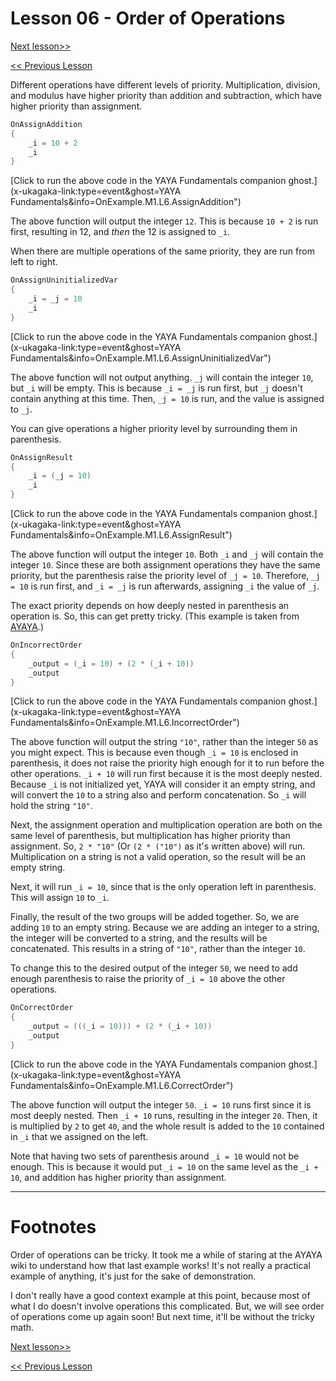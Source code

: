 # Lesson 06 - Order of Operations

[Next lesson>>](https://github.com/Zichqec/YAYA_Fundamentals/blob/main/Module%201%20-%20Basic%20Building%20Blocks/07%20-%20Comparisons.md)

[<< Previous Lesson](https://github.com/Zichqec/YAYA_Fundamentals/blob/main/Module%201%20-%20Basic%20Building%20Blocks/05%20-%20Operators.md)

Different operations have different levels of priority. Multiplication, division, and modulus have higher priority than addition and subtraction, which have higher priority than assignment.

```c
OnAssignAddition
{
	_i = 10 + 2
	_i
}
```

[Click to run the above code in the YAYA Fundamentals companion ghost.](x-ukagaka-link:type=event&ghost=YAYA Fundamentals&info=OnExample.M1.L6.AssignAddition")

The above function will output the integer `12`. This is because `10 + 2` is run first, resulting in 12, and *then* the 12 is assigned to `_i`.

When there are multiple operations of the same priority, they are run from left to right.

```c
OnAssignUninitializedVar
{
	_i = _j = 10
	_i
}
```

[Click to run the above code in the YAYA Fundamentals companion ghost.](x-ukagaka-link:type=event&ghost=YAYA Fundamentals&info=OnExample.M1.L6.AssignUninitializedVar")

The above function will not output anything. `_j` will contain the integer `10`, but `_i` will be empty. This is because `_i = _j` is run first, but `_j` doesn't contain anything at this time. Then, `_j = 10` is run, and the value is assigned to `_j`.


You can give operations a higher priority level by surrounding them in parenthesis.

```c
OnAssignResult
{
	_i = (_j = 10)
	_i
}
```

[Click to run the above code in the YAYA Fundamentals companion ghost.](x-ukagaka-link:type=event&ghost=YAYA Fundamentals&info=OnExample.M1.L6.AssignResult")

The above function will output the integer `10`. Both `_i` and `_j` will contain the integer `10`. Since these are both assignment operations they have the same priority, but the parenthesis raise the priority level of `_j = 10`. Therefore, `_j = 10` is run first, and `_i = _j` is run afterwards, assigning `_i` the value of `_j`.

The exact priority depends on how deeply nested in parenthesis an operation is. So, this can get pretty tricky. (This example is taken from [AYAYA](https://emily.shillest.net/ayaya/index.php?%E3%83%9E%E3%83%8B%E3%83%A5%E3%82%A2%E3%83%AB/%E6%96%87%E6%B3%95/4.%E6%BC%94%E7%AE%97#q7b01c6f).)

```c
OnIncorrectOrder
{
	_output = (_i = 10) + (2 * (_i + 10))
	_output
}
```

[Click to run the above code in the YAYA Fundamentals companion ghost.](x-ukagaka-link:type=event&ghost=YAYA Fundamentals&info=OnExample.M1.L6.IncorrectOrder")

The above function will output the string `"10"`, rather than the integer `50` as you might expect. This is because even though `_i = 10` is enclosed in parenthesis, it does not raise the priority high enough for it to run before the other operations. `_i + 10` will run first because it is the most deeply nested. Because `_i` is not initialized yet, YAYA will consider it an empty string, and will convert the `10` to a string also and perform concatenation. So `_i` will hold the string `"10"`.

Next, the assignment operation and multiplication operation are both on the same level of parenthesis, but multiplication has higher priority than assignment. So, `2 * "10"` (Or `(2 * ("10")` as it's written above) will run. Multiplication on a string is not a valid operation, so the result will be an empty string.

Next, it will run `_i = 10`, since that is the only operation left in parenthesis. This will assign `10` to `_i`.

Finally, the result of the two groups will be added together. So, we are adding `10` to an empty string. Because we are adding an integer to a string, the integer will be converted to a string, and the results will be concatenated. This results in a string of `"10"`, rather than the integer `10`.

To change this to the desired output of the integer `50`, we need to add enough parenthesis to raise the priority of `_i = 10` above the other operations.

```c
OnCorrectOrder
{
	_output = (((_i = 10))) + (2 * (_i + 10))
	_output
}
```

[Click to run the above code in the YAYA Fundamentals companion ghost.](x-ukagaka-link:type=event&ghost=YAYA Fundamentals&info=OnExample.M1.L6.CorrectOrder")

The above function will output the integer `50`. `_i = 10` runs first since it is most deeply nested. Then `_i + 10` runs, resulting in the integer `20`. Then, it is multiplied by `2` to get `40`, and the whole result is added to the `10` contained in `_i` that we assigned on the left.

Note that having two sets of parenthesis around `_i = 10` would not be enough. This is because it would put `_i = 10` on the same level as the `_i + 10`, and addition has higher priority than assignment.

---

# Footnotes

Order of operations can be tricky. It took me a while of staring at the AYAYA wiki to understand how that last example works! It's not really a practical example of anything, it's just for the sake of demonstration.

I don't really have a good context example at this point, because most of what I do doesn't involve operations this complicated. But, we will see order of operations come up again soon! But next time, it'll be without the tricky math.

[Next lesson>>](https://github.com/Zichqec/YAYA_Fundamentals/blob/main/Module%201%20-%20Basic%20Building%20Blocks/07%20-%20Comparisons.md)

[<< Previous Lesson](https://github.com/Zichqec/YAYA_Fundamentals/blob/main/Module%201%20-%20Basic%20Building%20Blocks/05%20-%20Operators.md)
